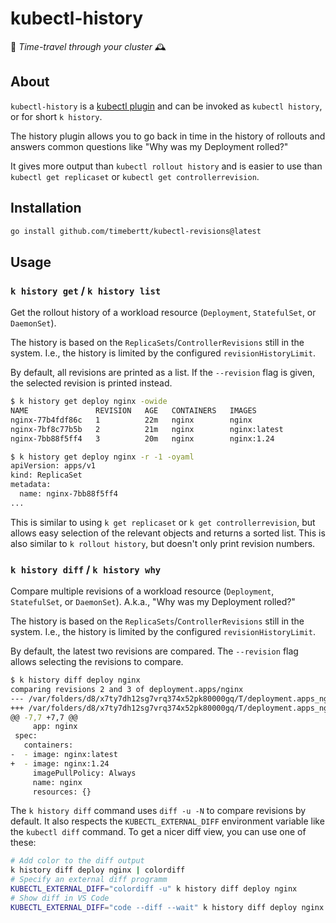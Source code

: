 # kubectl-history

🚀 *Time-travel through your cluster* 🕰️

## About

`kubectl-history` is a [kubectl plugin](https://kubernetes.io/docs/tasks/extend-kubectl/kubectl-plugins/) and can be invoked as `kubectl history`, or for short `k history`.

The history plugin allows you to go back in time in the history of rollouts and answers common questions like "Why was my Deployment rolled?"

It gives more output than `kubectl rollout history` and is easier to use than `kubectl get replicaset` or `kubectl get controllerrevision`.

## Installation

```bash
go install github.com/timebertt/kubectl-revisions@latest
```

## Usage

### `k history get` / `k history list`

Get the rollout history of a workload resource (`Deployment`, `StatefulSet`, or `DaemonSet`).

The history is based on the `ReplicaSets`/`ControllerRevisions` still in the system. I.e., the history is limited by the
configured `revisionHistoryLimit`.

By default, all revisions are printed as a list. If the `--revision` flag is given, the selected revision is printed
instead.

```bash
$ k history get deploy nginx -owide
NAME               REVISION   AGE   CONTAINERS   IMAGES
nginx-77b4fdf86c   1          22m   nginx        nginx
nginx-7bf8c77b5b   2          21m   nginx        nginx:latest
nginx-7bb88f5ff4   3          20m   nginx        nginx:1.24

$ k history get deploy nginx -r -1 -oyaml
apiVersion: apps/v1
kind: ReplicaSet
metadata:
  name: nginx-7bb88f5ff4
...
```

This is similar to using `k get replicaset` or `k get controllerrevision`, but allows easy selection of the relevant objects and returns a sorted list.
This is also similar to `k rollout history`, but doesn't only print revision numbers.

### `k history diff` / `k history why`

Compare multiple revisions of a workload resource (`Deployment`, `StatefulSet`, or `DaemonSet`).
A.k.a., "Why was my Deployment rolled?"

The history is based on the `ReplicaSets`/`ControllerRevisions` still in the system. I.e., the history is limited by the
configured `revisionHistoryLimit`.

By default, the latest two revisions are compared. The `--revision` flag allows selecting the revisions to compare.

```bash
$ k history diff deploy nginx
comparing revisions 2 and 3 of deployment.apps/nginx
--- /var/folders/d8/x7ty7dh12sg7vrq374x52pk80000gq/T/deployment.apps_nginx-2577026088/2-nginx-7bf8c77b5b.yaml	2024-05-22 23:16:51
+++ /var/folders/d8/x7ty7dh12sg7vrq374x52pk80000gq/T/deployment.apps_nginx-2577026088/3-nginx-7bb88f5ff4.yaml	2024-05-22 23:16:51
@@ -7,7 +7,7 @@
     app: nginx
 spec:
   containers:
-  - image: nginx:latest
+  - image: nginx:1.24
     imagePullPolicy: Always
     name: nginx
     resources: {}
```

The `k history diff` command uses `diff -u -N` to compare revisions by default.
It also respects the `KUBECTL_EXTERNAL_DIFF` environment variable like the `kubectl diff` command.
To get a nicer diff view, you can use one of these:

```bash
# Add color to the diff output
k history diff deploy nginx | colordiff
# Specify an external diff programm
KUBECTL_EXTERNAL_DIFF="colordiff -u" k history diff deploy nginx
# Show diff in VS Code
KUBECTL_EXTERNAL_DIFF="code --diff --wait" k history diff deploy nginx
```
